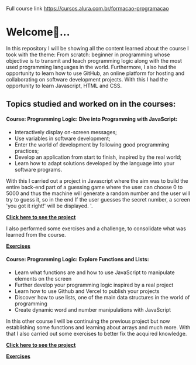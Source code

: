 Full course link https://cursos.alura.com.br/formacao-programacao

# Welcome📕...


In this repository I will be showing all the content learned about the course I took with the theme: From scratch: beginner in programming whose objective is to transmit and teach programming logic along with the most used programming languages ​​in the world. Furthermore, I also had the opportunity to learn how to use GitHub, an online platform for hosting and collaborating on software development projects. With this I had the opportunity to learn Javascript, HTML and CSS.

## Topics studied and worked on in the courses:

#### Course: Programming Logic: Dive into Programming with JavaScript:

* Interactively display on-screen messages;
* Use variables in software development;
* Enter the world of development by following good programming practices;
* Develop an application from start to finish, inspired by the real world;
* Learn how to adapt solutions developed by the language into your software programs.


With this I carried out a project in Javascript where the aim was to build the entire back-end part of a guessing game where the user can choose 0 to 5000 and thus the machine will generate a random number and the user will try to guess it, so in the end If the user guesses the secret number, a screen 'you got it right!' will be displayed. '.

**[Click here to see the project](https://github.com/Costajosue/pkb/tree/main/JavaScript/Alura%20-%20Forma%C3%A7%C3%A3o%20JavaScript/L%C3%B3gica%20de%20Programa%C3%A7%C3%A3o%20-%20JavaScript%20-%20Parte%201)**

I also performed some exercises and a challenge, to consolidate what was learned from the course.

**[Exercises](https://github.com/Costajosue/pkb/tree/main/JavaScript/Alura%20-%20Forma%C3%A7%C3%A3o%20JavaScript/Exercicios%20L%C3%B3gica%20de%20Programa%C3%A7%C3%A3o%20-%20JavaScript%20-%20Parte%201)**

#### Course: Programming Logic: Explore Functions and Lists:

* Learn what functions are and how to use JavaScript to manipulate elements on the screen
* Further develop your programming logic inspired by a real project
* Learn how to use Github and Vercel to publish your projects
* Discover how to use lists, one of the main data structures in the world of programming
* Create dynamic word and number manipulations with JavaScript

In this other course I will be continuing the previous project but now establishing some functions and learning about arrays and much more. With that I also carried out some exercises to better fix the acquired knowledge.

**[Click here to see the project](https://github.com/Costajosue/pkb/tree/main/JavaScript/Alura%20-%20Forma%C3%A7%C3%A3o%20JavaScript/L%C3%B3gica%20de%20Programa%C3%A7%C3%A3o%20-%20JavaScript%20-%20Parte%202)**

**[Exercises](https://github.com/Costajosue/pkb/tree/main/JavaScript/Alura%20-%20Forma%C3%A7%C3%A3o%20JavaScript/Exercicios%20L%C3%B3gica%20de%20Programa%C3%A7%C3%A3o%20-%20JavaScript%20-%20Parte%202)**

